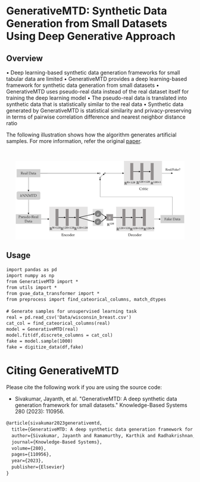 # GenerativeMTD: Synthetic Data Generation from Small Datasets Using Deep Generative Approach

## Overview
•	Deep learning-based synthetic data generation frameworks for small tabular data are limited
•	GenerativeMTD provides a deep learning-based framework for synthetic data generation from small datasets
•	GenerativeMTD uses pseudo-real data instead of the real dataset itself for training the deep learning model
•	The pseudo-real data is translated into synthetic data that is statistically similar to the real data 
•	Synthetic data generated by GenerativeMTD is statistical similarity and privacy-preserving in terms of pairwise correlation difference and nearest neighbor distance ratio

The following illustration shows how the algorithm generates artificial samples. For more information, refer the original [paper](https://doi.org/10.1016/j.knosys.2023.110956).
<div align="left">
<br/>
<p align="center">
<img align="center" width=90% src="genMTD.pdf"></img>
</p>
</div>

## Usage 
```python3
import pandas as pd
import numpy as np
from GenerativeMTD import *
from utils import *
from gvae_data_transformer import *
from preprocess import find_cateorical_columns, match_dtypes

# Generate samples for unsupervised learning task
real = pd.read_csv('Data/wisconsin_breast.csv')
cat_col = find_cateorical_columns(real)
model = GenerativeMTD(real)
model.fit(df,discrete_columns = cat_col)
fake = model.sample(1000)
fake = digitize_data(df,fake)
```


# Citing GenerativeMTD

Please cite the following work if you are using the source code:

- Sivakumar, Jayanth, et al. "GenerativeMTD: A deep synthetic data generation framework for small datasets." Knowledge-Based Systems 280 (2023): 110956.

```LaTeX
@article{sivakumar2023generativemtd,
  title={GenerativeMTD: A deep synthetic data generation framework for small datasets},
  author={Sivakumar, Jayanth and Ramamurthy, Karthik and Radhakrishnan, Menaka and Won, Daehan},
  journal={Knowledge-Based Systems},
  volume={280},
  pages={110956},
  year={2023},
  publisher={Elsevier}
}
```
